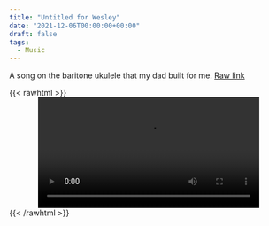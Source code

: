 ```yaml
---
title: "Untitled for Wesley"
date: "2021-12-06T00:00:00+00:00"
draft: false
tags:
  - Music
---
```


A song on the baritone ukulele that my dad built for me.
[Raw link](/media/untitled-for-wesley.mp4)

{{< rawhtml >}}
<video width="400" controls style="display: block; margin-left: auto; margin-right:auto;">
  <source src="/media/untitled-for-wesley.mp4" type="video/mp4">
	Your browser does not support the video tag.
</video>
{{< /rawhtml >}}
